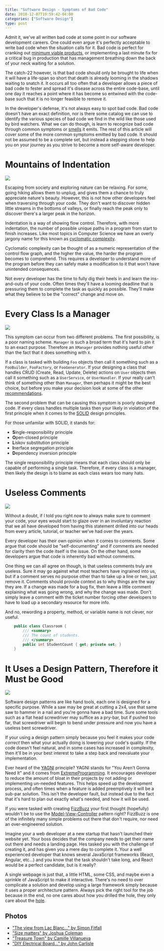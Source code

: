 ```yaml
---
title: "Software Design - Symptoms of Bad Code"
date: 2018-12-07T19:59:42-04:00
categories: ["Software Design"]
type: post
---
```


Admit it, we've all written bad code at some point in our software development careers. One could even argue it's perfectly acceptable to write bad code when the situation calls for it. Bad code is perfect for cranking out [minimum viable products](https://effectivesoftwaredesign.com/2014/11/02/the-minimum-viable-product-and-incremental-software-development/), or implementing a last minute fix for a critical bug in production that has management breathing down the back of your neck waiting for a solution.

The catch-22 however, is that bad code should only be brought to life when it will have a life-span so short that death is already looming in the shadows waiting to snatch it. It occurs all too often that a developer allows a piece of bad code to fester and spread it's disease across the entire code-base, until one day it reaches a point where it has become so entwined with the code-base such that it is no longer feasible to remove it.

In the developer's defense, it's not always easy to spot bad code. Bad code doesn't have an exact definition, nor is there some catalog we can use to identify the various species of bad code we find in the wild like those used by bird watchers. What we can do though, is learn to recognize bad code through common symptoms or [smells](https://martinfowler.com/bliki/CodeSmell.html) it emits. The rest of this article will cover some of the more common symptoms emitted by bad code. It should not be assumed to be a complete set, but instead a stepping stone to help you on your journey as you strive to become a more self-aware developer.

# Mountains of Indentation

![](images/1.jpg)

Escaping from society and exploring nature can be relaxing. For some, going hiking allows them to unplug, and gives them a chance to truly appreciate nature's beauty. However, this is not how other developers feel when traversing through your code. They don't want to discover hidden little streams in the bottoms of valleys, or finally reach the peak only to discover there's a larger peak in the horizon.

Indentation is a way of showing flow control. Therefore, with more indentation, the number of possible unique paths in a program from start to finish increases. Like most topics in Computer Science we have an overly jargony name for this known as [cyclomatic complexity](https://www.tutorialspoint.com/software_testing_dictionary/cyclomatic_complexity.htm).

Cyclomatic complexity can be thought of as a numeric representation of the control flow graph, and the higher the value, the harder the program becomes to comprehend. This requires a developer to understand more of the program before they can safely make a modification to it that won't have unintended consequences.

Not every developer has the time to fully dig their heels in and learn the ins-and-outs of your code. Often times they'll have a looming deadline that is pressuring them to complete the task as quickly as possible. They'll make what they believe to be the "correct" change and move on.

# Every Class Is a Manager

![](images/2.jpg)

This symptom can occur from two different problems. The first possibility, is a poor naming scheme. `Manager` is such a broad term that it's hard to pin it to an exact purpose. Therefore an `XManager` provides nothing useful other than the fact that it does something with `X`.

If a class is tasked with building `Foo` objects then call it something such as a `FooBuilder`, `FooFactory`, or `FooGenerator`. If your designing a class that handles CRUD (Create, Read, Update, Delete) actions on `User` objects then call it something such as a `UserService`, or `UserHandler`. If your really can't think of something other than `Manager`, then perhaps it might be the best choice, but before you make your decision look at some of the other [recommendations](https://stackoverflow.com/questions/1866794/naming-classes-how-to-avoid-calling-everything-a-whatevermanager).

The second problem that can be causing this symptom is poorly designed code. If every class handles multiple tasks then your likely in violation of the first principle when it comes to the [SOLID](https://scotch.io/bar-talk/s-o-l-i-d-the-first-five-principles-of-object-oriented-design)
design principles.

For those unfamilar with SOLID, it stands for:

- **S**ingle-responsibility principle
- **O**pen-closed principle
- **L**iskov substitution principle
- **I**nerface segregation principle
- **D**ependency inversion principle

The single responsibility principle means that each class should only be capable of performing a single task. Therefore, if every class is a manager, then likely the design is to blame as each class wears too many hats.

# Useless Comments

![](images/3.jpg)

Without a doubt, if I told you right now to always make sure to comment your code, your eyes would start to glaze over in an involuntary reaction that we all have developed from having this statement drilled into our heads from every article, tutorial, or teacher we've had over the years.

Every developer has their own opinion when it comes to comments. Some argue that code should be "self-documenting" and if comments are needed for clarity then the code itself is the issue. On the other hand, some developers argue that code is inherently bad without comments.

One thing we can all agree on though, is that useless comments truly are useless. Sure it may go against what most teachers have ingrained into us, but if a comment serves no purpose other than to take up a line or two, just remove it. Comments should provide context as to why things are the way they are. If a change was made for a bug fix, then leave a little comment explaining what was going wrong, and why the change was made. Don't simply leave a comment with the ticket number forcing other developers to have to load up a secondary resource for more info.

And no, rewording a property, method, or variable name is not clever, nor useful.

```c#
    public class Classroom {
        /// <summary>
        /// The count of students.
        /// </summary>
        public int StudentCount { get; private set; }
    }
```

# It Uses a Design Pattern, Therefore it Must be Good

![](images/4.jpg)

Software design patterns are like hand tools, each one is designed for a specific purpose. While a saw may be great at cutting a 2x4, use that same saw to hammer in a nail and you're gonna have a bad time. Sure some tools such as a flat head screwdriver may suffice as a pry-bar, but if pushed too far, that screwdriver will begin to bend under pressure and now you have a useless bent screwdriver.

If your using a design pattern simply because you feel it makes your code _correct_ then what your actually doing is lowering your code's quality. If the code doesn't feel natural, and in some cases has increased in complexity, then it'll be in your best interest to take a step back and reevaluate your implementation.

Ever heard of the [YAGNI](http://wiki.c2.com/?YouArentGonnaNeedIt) principle? YAGNI stands for "You Aren't Gonna Need It" and it comes from [ExtremeProgramming](https://martinfowler.com/bliki/ExtremeProgramming.html). It encourages developer to reduce the amount of bloat in their projects by not adding or implementing un-needed features. This helps speed up the development process, and often times when a feature is added preemptively it will be a sub-par solution. This isn't the developer fault, but instead due to the fact that it's hard to plan out exactly what's needed, and how it will be used.

If you were tasked with creating [FizzBuzz](http://wiki.c2.com/?FizzBuzzTest) your first thought (hopefully) wouldn't be to use the [Model-View-Controller](https://blog.codinghorror.com/understanding-model-view-controller/) pattern right? FizzBuzz is one of the infinitely many simple problems out there that don't require, nor need an over-engineered solution.

Imagine your a web developer at a new startup that hasn't launched their website yet. Your boss decides that the company needs to get their name out there and needs a landing page. Hes tasked you with the challenge of creating it, and has given you a mere day to complete it. Your a well experienced developer that knows several JavaScript frameworks (React, Angular, etc...) and you know that the task shouldn't take long, and React would be a perfect candidate, but is it really?

A single webpage is just that, a little HTML, some CSS, and maybe even a sprinkle of JavaScript to make it interactive. There's no need to over complicate a solution and develop using a large framework simply because it uses a proper architecture pattern. Always pick the right tool for the job because in the end, no one cares about how you drilled the hole, they only care about the [hole](https://hbswk.hbs.edu/item/what-customers-want-from-your-products).

## Photos

- ["The view from Lac Blanc..." by Simon Fitfall](https://unsplash.com/photos/tvleqH3p1os)
- ["Size matters" by Joshua Coleman](https://unsplash.com/photos/_yVRLC75Ma8)
- ["Treasure Town" by Camille Villanueva](https://unsplash.com/photos/5IJ9UaT6tLk)
- ["DIY Electrical Board..." by John Carlisle](https://unsplash.com/photos/l090uFWoPaI)
